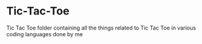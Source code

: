 # Tic-Tac-Toe
Tic Tac Toe folder containing all the things related to Tic Tac Toe in various coding languages done by me
